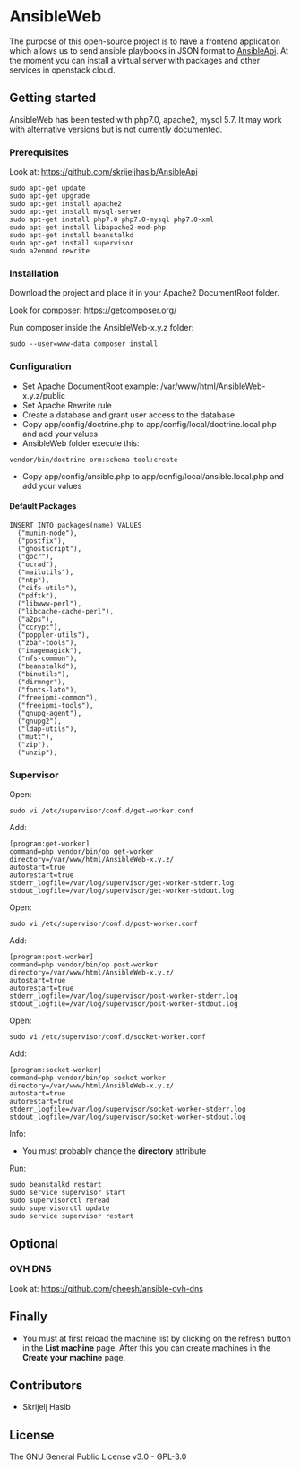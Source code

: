# AnsibleWeb

The purpose of this open-source project is to have a frontend application which allows
us to send ansible playbooks in JSON format to [AnsibleApi](http://https://github.com/skrijeljhasib/AnsibleApi).
At the moment you can install a virtual server with packages and other services in openstack cloud.

## Getting started

AnsibleWeb has been tested with php7.0, apache2, mysql 5.7. It may work with alternative versions but is not currently documented.

### Prerequisites

Look at: https://github.com/skrijeljhasib/AnsibleApi

```
sudo apt-get update
sudo apt-get upgrade
sudo apt-get install apache2
sudo apt-get install mysql-server
sudo apt-get install php7.0 php7.0-mysql php7.0-xml
sudo apt-get install libapache2-mod-php
sudo apt-get install beanstalkd
sudo apt-get install supervisor
sudo a2enmod rewrite
```

### Installation

Download the project and place it in your Apache2 DocumentRoot folder.

Look for composer: https://getcomposer.org/

Run composer inside the AnsibleWeb-x.y.z folder:
```
sudo --user=www-data composer install
```

### Configuration

* Set Apache DocumentRoot example: /var/www/html/AnsibleWeb-x.y.z/public
* Set Apache Rewrite rule
* Create a database and grant user access to the database
* Copy app/config/doctrine.php to app/config/local/doctrine.local.php and add your values
* AnsibleWeb folder execute this:
```
vendor/bin/doctrine orm:schema-tool:create
```
* Copy app/config/ansible.php to app/config/local/ansible.local.php and add your values


#### Default Packages

```
INSERT INTO packages(name) VALUES
  ("munin-node"),
  ("postfix"),
  ("ghostscript"),
  ("gocr"),
  ("ocrad"),
  ("mailutils"),
  ("ntp"),
  ("cifs-utils"),
  ("pdftk"),
  ("libwww-perl"),
  ("libcache-cache-perl"),
  ("a2ps"),
  ("ccrypt"),
  ("poppler-utils"),
  ("zbar-tools"),
  ("imagemagick"),
  ("nfs-common"),
  ("beanstalkd"),
  ("binutils"),
  ("dirmngr"),
  ("fonts-lato"),
  ("freeipmi-common"),
  ("freeipmi-tools"),
  ("gnupg-agent"),
  ("gnupg2"),
  ("ldap-utils"),
  ("mutt"),
  ("zip"),
  ("unzip");
```


### Supervisor
Open:
```
sudo vi /etc/supervisor/conf.d/get-worker.conf
```
Add:
```
[program:get-worker]
command=php vendor/bin/op get-worker
directory=/var/www/html/AnsibleWeb-x.y.z/
autostart=true
autorestart=true
stderr_logfile=/var/log/supervisor/get-worker-stderr.log
stdout_logfile=/var/log/supervisor/get-worker-stdout.log
```
Open:
```
sudo vi /etc/supervisor/conf.d/post-worker.conf
```
Add:
```
[program:post-worker]
command=php vendor/bin/op post-worker
directory=/var/www/html/AnsibleWeb-x.y.z/
autostart=true
autorestart=true
stderr_logfile=/var/log/supervisor/post-worker-stderr.log
stdout_logfile=/var/log/supervisor/post-worker-stdout.log
```
Open:
```
sudo vi /etc/supervisor/conf.d/socket-worker.conf
```
Add:
```
[program:socket-worker]
command=php vendor/bin/op socket-worker
directory=/var/www/html/AnsibleWeb-x.y.z/
autostart=true
autorestart=true
stderr_logfile=/var/log/supervisor/socket-worker-stderr.log
stdout_logfile=/var/log/supervisor/socket-worker-stdout.log
```

Info:
* You must probably change the **directory** attribute 

Run:
```
sudo beanstalkd restart
sudo service supervisor start
sudo supervisorctl reread
sudo supervisorctl update
sudo service supervisor restart
```

## Optional 
### OVH DNS
Look at: https://github.com/gheesh/ansible-ovh-dns

## Finally

* You must at first reload the machine list by clicking on the refresh button in the **List machine** page. After this you can create machines in the **Create your machine** page.

## Contributors

* Skrijelj Hasib

## License
The GNU General Public License v3.0 - GPL-3.0
